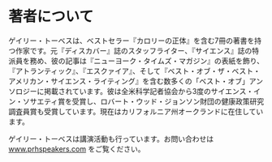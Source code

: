 # 著者について

ゲイリー・トーベスは、ベストセラー『カロリーの正体』を含む7冊の著書を持つ作家です。元『ディスカバー』誌のスタッフライター、『サイエンス』誌の特派員を務め、彼の記事は『ニューヨーク・タイムズ・マガジン』の表紙を飾り、『アトランティック』、『エスクァイア』、そして『ベスト・オブ・ザ・ベスト・アメリカン・サイエンス・ライティング』を含む数多くの「ベスト・オブ」アンソロジーに掲載されています。彼は全米科学記者協会から3度のサイエンス・イン・ソサエティ賞を受賞し、ロバート・ウッド・ジョンソン財団の健康政策研究調査員賞も受賞しています。現在はカリフォルニア州オークランドに在住しています。

ゲイリー・トーベスは講演活動も行っています。お問い合わせは www.prhspeakers.com をご覧ください。
